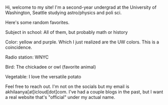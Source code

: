 Hi, welcome to my site! I'm a second-year undergrad at the University of Washington, Seattle studying astro/physics and poli sci. 

Here's some random favorites.

Subject in school: All of them, but probably math or history

Color: yellow and purple. Which I just realized are the UW colors. This is a coincidence. 

Radio station: WNYC

Bird: The chickadee or owl (favorite animal)

Vegetable: I love the versatile potato

Feel free to reach out. I'm not on the socials but my email is akhilaanya[at]icloud[dot]com. I've had a couple blogs in the past, but I want a real website that's "official" under my actual name.
